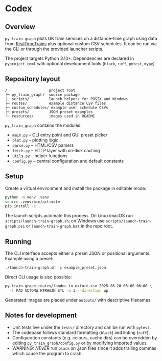# Codex

## Overview

`py-train-graph` plots UK train services on a distance–time graph using data from
[RealTimeTrains](https://www.realtimetrains.co.uk/) plus optional custom CSV
schedules.  It can be run via the CLI or through the provided launcher scripts.

The project targets Python 3.10+.  Dependencies are declared in
`pyproject.toml` with optional development tools (`black`, `ruff`, `pytest`,
`mypy`).

## Repository layout

```
/                   project root
├─ py_train_graph/  source package
├─ scripts/         launch helpers for POSIX and Windows
├─ routes/          example distance CSV files
├─ custom_schedules/ example user schedule CSVs
├─ presets/         JSON preset examples
└─ resources/       images used in README
```

`py_train_graph` contains the modules:

- `main.py` – CLI entry point and GUI preset picker
- `plot.py` – plotting logic
- `parse.py` – HTML/CSV parsers
- `fetch.py` – HTTP layer with on‑disk caching
- `utils.py` – helper functions
- `config.py` – central configuration and default constants

## Setup

Create a virtual environment and install the package in editable mode:

```bash
python -m venv .venv
source .venv/bin/activate
pip install -e .
```

The launch scripts automate this process.  On Linux/macOS run
`scripts/launch-train-graph.sh`; on Windows use `scripts/launch-train-graph.ps1`
or `launch-train-graph.bat` in the repo root.

## Running

The CLI interface accepts either a preset JSON or positional arguments.  Example
using a preset:

```bash
./launch-train-graph.sh -p example_preset.json
```

Direct CLI usage is also possible:

```bash
py-train-graph routes/london_to_oxford.csv 2025-08-20 03:00 06:00 \
  -l PAD ACTONW HTRWAJN STL -m 1 --direction up
```

Generated images are placed under `outputs/` with descriptive filenames.

## Notes for development

- Unit tests live under the `tests/` directory and can be run with `pytest`.
- The codebase follows standard formatting (`black`) and linting (`ruff`).
- Configuration constants (e.g. colours, cache dirs) can be overridden by
  editing `py_train_graph/config.py` or by modifying imported values.
- WARNING: *NEVER* run `black` on .json files since it adds trailing commas
  which cause the program to crash.
